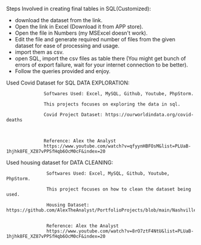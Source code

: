 Steps Involved in creating final tables in SQL(Customized):

- download the dataset from the link.
- Open the link in Excel (Download it from APP store).
- Open the file in Numbers (my MSExcel doesn't work).
- Edit the file and generate required number of files from the given dataset for ease of processing and usage.
- import them as csv.
- open SQL, import the csv files as table there (You might get bunch of errors of export failure, wait for your internet connection to be better).
- Follow the queries provided and enjoy.



Used Covid Dataset for SQL DATA EXPLORATION:


                  Softwares Used: Excel, MySQL, Github, Youtube, PhpStorm.

                  This projects focuses on exploring the data in sql.

                  Covid Project Dataset: https://ourworldindata.org/covid-deaths



                  Reference: Alex the Analyst
                  https://www.youtube.com/watch?v=qfyynHBFOsM&list=PLUaB-1hjhk8FE_XZ87vPPSfHqb6OcM0cF&index=20



Used housing dataset for DATA CLEANING:


                   Softwares Used: Excel, MySQL, Github, Youtube, PhpStorm.

                   This project focuses on how to clean the dataset being used.

                   Housing Dataset:   https://github.com/AlexTheAnalyst/PortfolioProjects/blob/main/Nashville%20Housing%20Data%20for%20Data%20Cleaning.xlsx
                              
                           
                   Reference: Alex the Analyst
                   https://www.youtube.com/watch?v=8rO7ztF4NtU&list=PLUaB-1hjhk8FE_XZ87vPPSfHqb6OcM0cF&index=20
                   

                        

